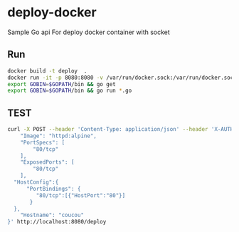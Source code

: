 # deploy-docker

Sample Go api For deploy docker container with socket

## Run

```bash
docker build -t deploy  .
docker run -it -p 8080:8080 -v /var/run/docker.sock:/var/run/docker.sock -v $PWD/api:/go deploy bash
export GOBIN=$GOPATH/bin && go get
export GOBIN=$GOPATH/bin && go run *.go
```

## TEST

```bash
curl -X POST --header 'Content-Type: application/json' --header 'X-AUTH-TOKEN: 1234' -d '{
	"Image": "httpd:alpine",
	"PortSpecs": [
		"80/tcp"
	],
	"ExposedPorts": [
		"80/tcp"
	],
  "HostConfig":{
      "PortBindings": {
         "80/tcp":[{"HostPort":"80"}]
       }
  },
	"Hostname": "coucou"
}' http://localhost:8080/deploy
```
